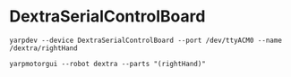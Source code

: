 # DextraSerialControlBoard

```
yarpdev --device DextraSerialControlBoard --port /dev/ttyACM0 --name /dextra/rightHand
```

```
yarpmotorgui --robot dextra --parts "(rightHand)"
```
